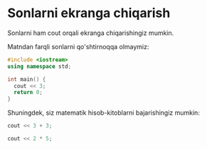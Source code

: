 # Sonlarni ekranga chiqarish

Sonlarni ham cout orqali ekranga chiqarishingiz mumkin.

Matndan farqli sonlarni qo'shtirnoqqa olmaymiz:

```cpp
#include <iostream>
using namespace std;

int main() {
  cout << 3;
  return 0;
}
```

Shuningdek, siz matematik hisob-kitoblarni bajarishingiz mumkin:

```cpp
cout << 3 + 3;
```

```cpp
cout << 2 * 5;
```
